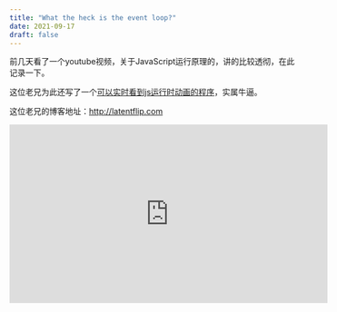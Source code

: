```yaml
---
title: "What the heck is the event loop?"
date: 2021-09-17
draft: false
---
```

前几天看了一个youtube视频，关于JavaScript运行原理的，讲的比较透彻，在此记录一下。

这位老兄为此还写了一个[可以实时看到js运行时动画的程序](http://latentflip.com/loupe)，实属牛逼。

这位老兄的博客地址：http://latentflip.com

<iframe width="560" height="315" src="https://www.youtube.com/embed/8aGhZQkoFbQ" title="YouTube video player" frameborder="0" allow="accelerometer; autoplay; clipboard-write; encrypted-media; gyroscope; picture-in-picture" allowfullscreen=""></iframe>

